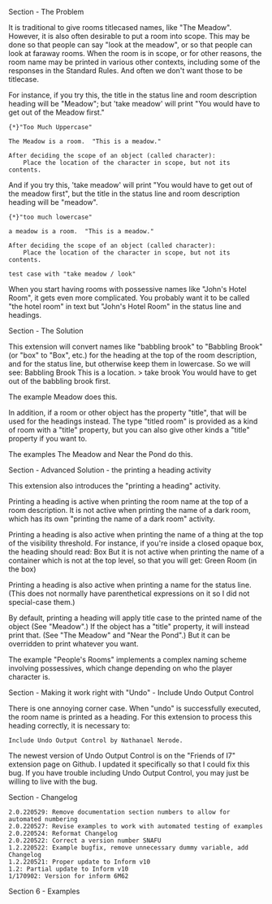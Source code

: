 Section - The Problem

It is traditional to give rooms titlecased names, like "The Meadow".  However, it is also often desirable to put a room into scope.  This may be done so that people can say "look at the meadow", or so that people can look at faraway rooms.  When the room is in scope, or for other reasons, the room name may be printed in various other contexts, including some of the responses in the Standard Rules.  And often we don't want those to be titlecase.

For instance, if you try this, the title in the status line and room description heading will be "Meadow"; but 'take meadow' will print "You would have to get out of the Meadow first."

	{*}"Too Much Uppercase"

	The Meadow is a room.  "This is a meadow."

	After deciding the scope of an object (called character):
		Place the location of the character in scope, but not its contents.

And if you try this, 'take meadow' will print "You would have to get out of the meadow first", but the title in the status line and room description heading will be "meadow".

	{*}"too much lowercase"

	a meadow is a room.  "This is a meadow."

	After deciding the scope of an object (called character):
		Place the location of the character in scope, but not its contents.

	test case with "take meadow / look"

When you start having rooms with possessive names like "John's Hotel Room", it gets even more complicated. You probably want it to be called "the hotel room" in text but "John's Hotel Room" in the status line and headings.

Section - The Solution

This extension will convert names like "babbling brook" to "Babbling Brook" (or "box" to "Box", etc.) for the heading at the
top of the room description, and for the status line, but otherwise keep them in lowercase.  So we will see:
	Babbling Brook
	This is a location.
	> take brook
	You would have to get out of the babbling brook first.

The example Meadow does this.

In addition, if a room or other object has the property "title", that will be used for the headings instead.  The type "titled room" is provided as a kind of room with a "title" property, but you can also give other kinds a "title" property if you want to.

The examples The Meadow and Near the Pond do this.

Section - Advanced Solution - the printing a heading activity

This extension also introduces the "printing a heading" activity.

Printing a heading is active when  printing the room name at the top of a room description.  It is not active when printing the name of a dark room, which has its own "printing the name of a dark room" activity.

Printing a heading is also active when printing the name of a thing at the top of the visibility threshold.  For instance, if you're inside a closed opaque box, the heading should read:
	Box
But it is not active when printing the name of a container which is not at the top level, so that you will get:
	Green Room (in the box)

Printing a heading is also active when printing a name for the status line.  (This does not normally have parenthetical expressions on it so I did not special-case them.)

By default, printing a heading will apply title case to the printed name of the object (See "Meadow".)  If the object has a "title" property, it will instead print that.  (See "The Meadow" and "Near the Pond".)  But it can be overridden to print whatever you want.

The example "People's Rooms" implements a complex naming scheme involving possessives, which change depending on who the player character is.

Section - Making it work right with "Undo" - Include Undo Output Control

There is one annoying corner case.  When "undo" is successfully executed, the room name is printed as a heading.  For this extension to process this heading correctly, it is necessary to:

	Include Undo Output Control by Nathanael Nerode.

The newest version of Undo Output Control is on the "Friends of I7" extension page on Github.  I updated it specifically so that I could fix this bug.
If you have trouble including Undo Output Control, you may just be willing to live with the bug.

Section - Changelog

	2.0.220529: Remove documentation section numbers to allow for automated numbering
	2.0.220527: Revise examples to work with automated testing of examples
	2.0.220524: Reformat Changelog
	2.0.220522: Correct a version number SNAFU
	1.2.220522: Example bugfix, remove unnecessary dummy variable, add Changelog
	1.2.220521: Proper update to Inform v10
	1.2: Partial update to Inform v10
	1/170902: Version for inform 6M62

Section 6 - Examples

